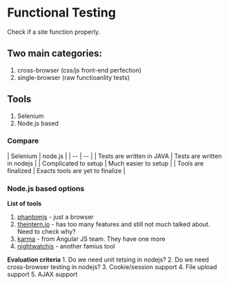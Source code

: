 Functional Testing
==================

Check if a site function properly.

Two main categories:
--------------------

1.	cross-browser (css/js front-end perfection)
2.	single-browser (raw functioanlity tests)

Tools
-----

1.	Selenium
2.	Node.js based

### Compare

| Selenium | node.js | | -- | -- | | Tests are written in JAVA | Tests are written in nodejs | | Complicated to setup | Much easier to setup | | Tools are finalized | Exacts tools are yet to finalize |

### Node.js based options

**List of tools**

1.	[phantomjs](http://phantomjs.org/) - just a browser
2.	[theintern.io](http://theintern.io/#compare) - has too many features and still not much talked about. Need to check why?
3.	[karma](http://karma-runner.github.io/) - from Angular JS team. They have one more
4.	[nightwatchjs](http://nightwatchjs.org/) - another famius tool

**Evaluation criteria** 1. Do we need unit tetsing in nodejs? 2. Do we need cross-browser testing in nodejs? 3. Cookie/session support 4. File upload support 5. AJAX support
